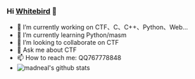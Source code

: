 ### Hi [Whitebird]((https://91wxk.cn)) 👋


- 🔭 I’m currently working on CTF、C、C++、Python、Web...
- 🌱 I’m currently learning Python/masm
- 👯 I’m looking to collaborate on CTF
- 💬 Ask me about CTF
- 📫 How to reach me: QQ767778848
- ![madneal's github stats](https://github-readme-stats.vercel.app/api?username=whitebird001&show_icons=true&theme=radical)

